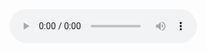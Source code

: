 <audio controls>
  <source src="https://bafybeihj55nt7kug5oulyj2tjfyuhs232sdgkhlo4z65dpdokdn4ebsibi.ipfs.dweb.link/OCD%20for%20Dummies.mp3" type="audio/mpeg">
</audio>
